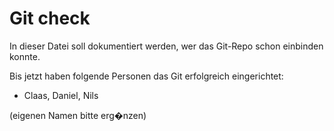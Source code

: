 # Git check

In dieser Datei soll dokumentiert werden, wer das Git-Repo schon einbinden konnte.

Bis jetzt haben folgende Personen das Git erfolgreich eingerichtet:
 * Claas, Daniel, Nils

(eigenen Namen bitte erg�nzen)
